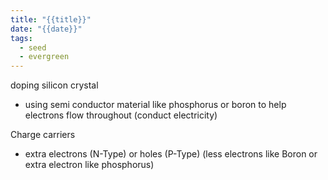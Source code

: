 ```yaml
---
title: "{{title}}"
date: "{{date}}"
tags:
  - seed
  - evergreen
---
```

doping silicon crystal
- using semi conductor material like phosphorus or boron to help electrons flow throughout (conduct electricity)

Charge carriers
- extra electrons (N-Type) or holes (P-Type) (less electrons like Boron or extra electron like phosphorus)

